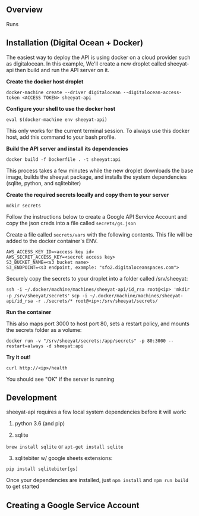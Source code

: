 ## Overview

Runs

## Installation (Digital Ocean + Docker)

The easiest way to deploy the API is using docker on a cloud provider such as digitalocean. In this example, We'll create a new droplet called sheeyat-api then build and run the API server on it.

**Create the docker host droplet**

`docker-machine create --driver digitalocean --digitalocean-access-token <ACCESS TOKEN> sheeyat-api`

**Configure your shell to use the docker host**

`eval $(docker-machine env sheeyat-api)`

This only works for the current terminal session. To always use this docker host, add this command to your bash profile.

**Build the API server and install its dependencies**

`docker build -f Dockerfile . -t sheeyat:api`

This process takes a few minutes while the new droplet downloads the base image, builds the sheeyat package, and installs the system dependencies (sqlite, python, and sqlitebiter)

**Create the required secrets locally and copy them to your server**

`mdkir secrets`

Follow the instructions below to create a Google API Service Account and copy the json creds into a file called `secrets/gs.json`

Create a file called `secrets/vars` with the following contents. This file will be added to the docker container's ENV.

```
AWS_ACCESS_KEY_ID=<access key id>
AWS_SECRET_ACCESS_KEY=<secret access key>
S3_BUCKET_NAME=<s3 bucket name>
S3_ENDPOINT=<s3 endpoint, example: "sfo2.digitaloceanspaces.com">
```

Securely copy the secrets to your droplet into a folder called /srv/sheeyat:

`ssh -i ~/.docker/machine/machines/sheeyat-api/id_rsa root@<ip> 'mkdir -p /srv/sheeyat/secrets'`
`scp -i ~/.docker/machine/machines/sheeyat-api/id_rsa -r ./secrets/* root@<ip>:/srv/sheeyat/secrets/`

**Run the container**

This also maps port 3000 to host port 80, sets a restart policy, and mounts the secrets folder as a volume:

`docker run -v "/srv/sheeyat/secrets:/app/secrets" -p 80:3000 --restart=always -d sheeyat:api`

**Try it out!**

`curl http://<ip>/health`

You should see "OK" if the server is running

## Development

sheeyat-api requires a few local system dependencies before it will work:

1. python 3.6 (and pip)

2. sqlite

`brew install sqlite` or `apt-get install sqlite`

3. sqlitebiter w/ google sheets extensions:

`pip install sqlitebiter[gs]`

Once your dependencies are installed, just `npm install` and `npm run build` to get started

## Creating a Google Service Account
